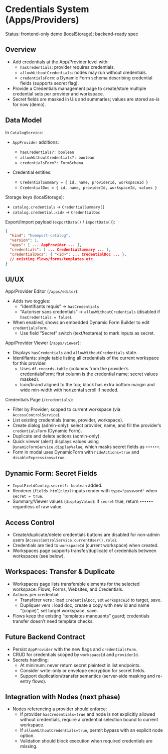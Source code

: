 # Credentials System (Apps/Providers)

Status: frontend-only demo (localStorage); backend-ready spec

## Overview

- Add credentials at the App/Provider level with:
  - `hasCredentials`: provider requires credentials.
  - `allowWithoutCredentials`: nodes may run without credentials.
  - `credentialsForm`: a Dynamic Form schema describing credential fields (supports secret flag).
- Provide a Credentials management page to create/store multiple credential sets per provider and workspace.
- Secret fields are masked in UIs and summaries; values are stored as-is for now (demo).

## Data Model

In `CatalogService`:

- `AppProvider` additions:
  - `hasCredentials?: boolean`
  - `allowWithoutCredentials?: boolean`
  - `credentialsForm?: FormSchema`

- Credential entities:
  - `CredentialSummary = { id, name, providerId, workspaceId }`
  - `CredentialDoc = { id, name, providerId, workspaceId, values }`

Storage keys (localStorage):

- `catalog.credentials` → `CredentialSummary[]`
- `catalog.credential.<id>` → `CredentialDoc`

Export/Import payload (`exportData()` / `importData()`):

```json
{
  "kind": "homeport-catalog",
  "version": 1,
  "apps": [ ... AppProvider ... ],
  "credentials": [ ... CredentialSummary ... ],
  "credentialDocs": { "<id>": ... CredentialDoc ... },
  // existing flows/forms/templates etc.
}
```

## UI/UX

App/Provider Editor (`/apps/editor`):

- Adds two toggles:
  - “Identifiants requis” → `hasCredentials`
  - “Autoriser sans credentials” → `allowWithoutCredentials` (disabled if `hasCredentials = false`).
- When enabled, shows an embedded Dynamic Form Builder to edit `credentialsForm`.
  - Use field “Secret” switch (text/textarea) to mark inputs as secret.

App/Provider Viewer (`/apps/viewer`):

- Displays `hasCredentials` and `allowWithoutCredentials` state.
- Identifiants: single table listing all credentials of the current workspace for this provider.
  - Uses `df-records-table` (columns from the provider’s credentialsForm; first column is the credential name; secret values masked).
  - Icon/brand aligned to the top; block has extra bottom margin and wide min-width with horizontal scroll if needed.

Credentials Page (`/credentials`):

- Filter by Provider; scoped to current workspace (via `AccessControlService`).
- List existing credentials (name, provider, workspace).
- Create dialog (admin-only): select provider, name, and fill the provider’s `credentialsForm` (Dynamic Form).
- Duplicate and delete actions (admin-only).
- Quick viewer (alert) displays values using `DynamicFormService.displayValue`, which masks secret fields as `••••••`.
- Form in modal uses DynamicForm with `hideActions=true` and `disableExpressions=true`.

## Dynamic Form: Secret Fields

- `InputFieldConfig.secret?: boolean` added.
- Renderer (`fields.html`): text inputs render with `type="password"` when `secret = true`.
- Summary/Viewer values (`displayValue`): if `secret` true, return `••••••` regardless of raw value.

## Access Control

- Create/duplicate/delete credentials buttons are disabled for non-admin users (`AccessControlService.currentUser().role`).
- Credentials are tied to `workspaceId` (current workspace) when created.
- Workspaces page supports transfer/duplicate of credentials between workspaces (see below).

## Workspaces: Transfer & Duplicate

- Workspaces page lists transferable elements for the selected workspace: Flows, Forms, Websites, and Credentials.
- Actions per credential:
  - Transférer vers <workspace>: load `CredentialDoc`, set `workspaceId` to target, save.
  - Dupliquer vers <workspace>: load doc, create a copy with new id and name “(copie)”, set target workspace, save.
- Flows keep the existing “templates manquants” guard; credentials transfer doesn’t need template checks.

## Future Backend Contract

- Persist `AppProvider` with the new flags and `credentialsForm`.
- CRUD for credentials scoped by `workspaceId` and `providerId`.
- Secrets handling:
  - At minimum: never return secret plaintext in list endpoints.
  - Consider write-only or envelope encryption for secret fields.
  - Support duplication/transfer semantics (server-side masking and re-entry flows).

## Integration with Nodes (next phase)

- Nodes referencing a provider should enforce:
  - If provider `hasCredentials=true` and node is not explicitly allowed without credentials, require a credential selection bound to current workspace.
  - If `allowWithoutCredentials=true`, permit bypass with an explicit node option.
  - Validation should block execution when required credentials are missing.
